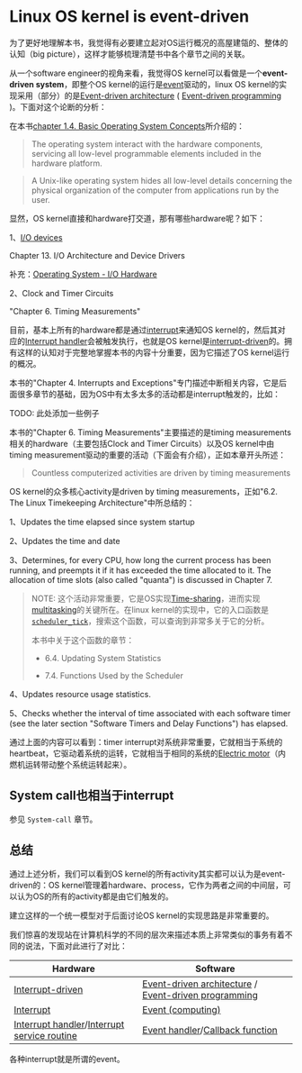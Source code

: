 # Linux OS kernel is event-driven

为了更好地理解本书，我觉得有必要建立起对OS运行概况的高屋建瓴的、整体的认知（big picture），这样才能够梳理清楚书中各个章节之间的关联。

从一个software engineer的视角来看，我觉得OS kernel可以看做是一个**event-driven system**，即整个OS kernel的运行是[event](https://en.wikipedia.org/wiki/Event_(computing))驱动的，linux OS kernel的实现采用（部分）的是[Event-driven architecture](https://en.wikipedia.org/wiki/Event-driven_architecture) ( [Event-driven programming](https://en.wikipedia.org/wiki/Event-driven_programming) )。下面对这个论断的分析：

在本书[chapter 1.4. Basic Operating System Concepts](../../Book-Understanding-the-Linux-Kernel/Chapter-1-Introduction)所介绍的：

> The operating system interact with the hardware components, servicing all low-level programmable elements included in the hardware platform.

> A Unix-like operating system hides all low-level details concerning the physical organization of the computer from applications run by the user.

显然，OS kernel直接和hardware打交道，那有哪些hardware呢？如下：

1、[I/O devices](https://en.wikipedia.org/wiki/Input/output)

Chapter 13. I/O Architecture and Device Drivers

补充：[Operating System - I/O Hardware](https://www.tutorialspoint.com/operating_system/os_io_hardware.htm)

2、Clock and Timer Circuits

"Chapter 6. Timing Measurements"

目前，基本上所有的hardware都是通过[interrupt](https://en.wikipedia.org/wiki/Interrupt)来通知OS kernel的，然后其对应的[Interrupt handler](https://en.wikipedia.org/wiki/Interrupt_handler)会被触发执行，也就是OS kernel是[interrupt-driven](https://en.wikipedia.org/wiki/Interrupt)的。拥有这样的认知对于完整地掌握本书的内容十分重要，因为它描述了OS kernel运行的概况。

本书的"Chapter 4. Interrupts and Exceptions"专门描述中断相关内容，它是后面很多章节的基础，因为OS中有太多太多的活动都是interrupt触发的，比如：

TODO: 此处添加一些例子

本书的"Chapter 6. Timing Measurements"主要描述的是timing measurements相关的hardware（主要包括Clock and Timer Circuits）以及OS kernel中由timing measurement驱动的重要的活动（下面会有介绍），正如本章开头所述：

> Countless computerized activities are driven by timing measurements

OS kernel的众多核心activity是driven by timing measurements，正如"6.2. The Linux Timekeeping Architecture"中所总结的：

1、Updates the time elapsed since system startup

2、Updates the time and date

3、Determines, for every CPU, how long the current process has been running, and preempts it if it has exceeded the time allocated to it. The allocation of time slots (also called "quanta") is discussed in Chapter 7.

> NOTE: 这个活动非常重要，它是OS实现[Time-sharing](https://en.wikipedia.org/wiki/Time-sharing)，进而实现[multitasking](https://en.wikipedia.org/wiki/Computer_multitasking)的关键所在。在linux kernel的实现中，它的入口函数是 [`scheduler_tick`](https://elixir.bootlin.com/linux/latest/ident/scheduler_tick)，搜索这个函数，可以查询到非常多关于它的分析。
>
> 本书中关于这个函数的章节：
>
> - 6.4. Updating System Statistics
>
> - 7.4. Functions Used by the Scheduler

4、Updates resource usage statistics.

5、Checks whether the interval of time associated with each software timer (see the later section "Software Timers and Delay Functions") has elapsed.



通过上面的内容可以看到：timer interrupt对系统非常重要，它就相当于系统的heartbeat，它驱动着系统的运转，它就相当于相同的系统的[Electric motor](https://en.wikipedia.org/wiki/Electric_motor)（内燃机运转带动整个系统运转起来）。



## System call也相当于interrupt

参见 `System-call` 章节。





## 总结

通过上述分析，我们可以看到OS kernel的所有activity其实都可以认为是event-driven的：OS kernel管理着hardware、process，它作为两者之间的中间层，可以认为OS的所有的activity都是由它们触发的。

建立这样的一个统一模型对于后面讨论OS kernel的实现思路是非常重要的。



我们惊喜的发现站在计算机科学的不同的层次来描述本质上非常类似的事务有着不同的说法，下面对此进行了对比：

| Hardware                                                     | Software                                                     |
| ------------------------------------------------------------ | ------------------------------------------------------------ |
| [Interrupt-driven](https://en.wikipedia.org/wiki/Interrupt)  | [Event-driven architecture](https://en.wikipedia.org/wiki/Event-driven_architecture) / [Event-driven programming](https://en.wikipedia.org/wiki/Event-driven_programming) |
| [Interrupt](https://en.wikipedia.org/wiki/Interrupt)         | [Event (computing)](https://en.wikipedia.org/wiki/Event_(computing)) |
| [Interrupt handler](https://en.wikipedia.org/wiki/Interrupt_handler)/[Interrupt service routine](https://en.wikipedia.org/wiki/Interrupt_handler) | [Event handler](https://en.wikipedia.org/wiki/Event_(computing)#Event_handler)/[Callback function](https://en.wikipedia.org/wiki/Callback_(computer_programming)) |

各种interrupt就是所谓的event。

